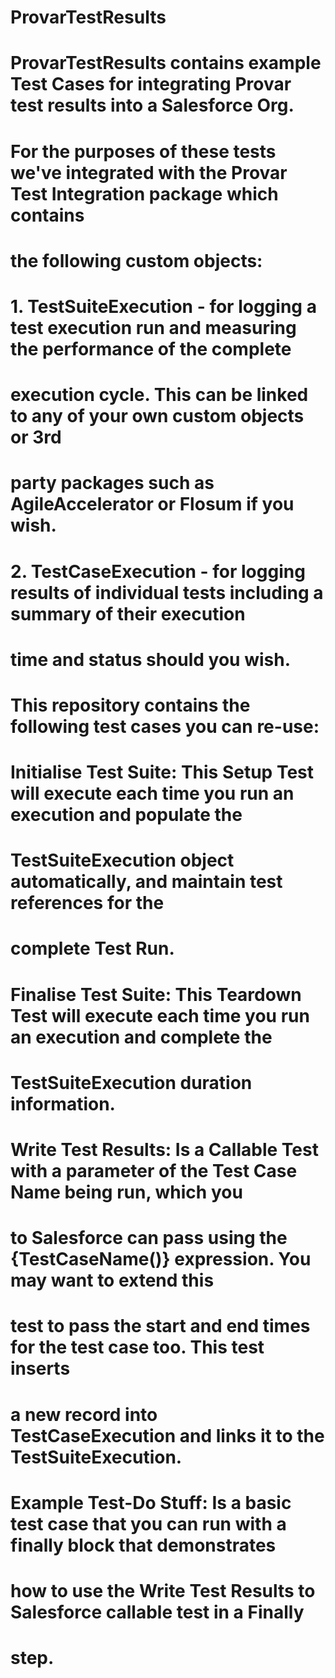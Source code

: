 # ProvarTestResults
#
# ProvarTestResults contains example Test Cases for integrating Provar test results into a Salesforce Org.
# For the purposes of these tests we've integrated with the Provar Test Integration package which contains
# the following custom objects:
#
#    1. TestSuiteExecution - for logging a test execution run and measuring the performance of the complete
#                            execution cycle. This can be linked to any of your own custom objects or 3rd
#                            party packages such as AgileAccelerator or Flosum if you wish.
#    2. TestCaseExecution -  for logging results of individual tests including a summary of their execution
#                            time and status should you wish.
#
# This repository contains the following test cases you can re-use:
#    Initialise Test Suite: This Setup Test will execute each time you run an execution and populate the
#                           TestSuiteExecution object automatically, and maintain test references for the    
#                           complete Test Run.
#
#    Finalise Test Suite:   This Teardown Test will execute each time you run an execution and complete the
#                           TestSuiteExecution duration information.
#
#
#    Write Test Results:	Is a Callable Test with a parameter of the Test Case Name being run, which you 
#    to Salesforce          can pass using the {TestCaseName()} expression. You may want to extend this
#                           test to pass the start and end times for the test case too. This test inserts
#                           a new record into TestCaseExecution and links it to the TestSuiteExecution. 
#
#    Example Test-Do Stuff: Is a basic test case that you can run with a finally block that demonstrates
#                           how to use the Write Test Results to Salesforce callable test in a Finally 
#                           step.
#
#
#
#
#
#
#

